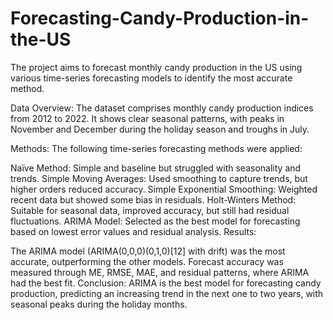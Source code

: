 # Forecasting-Candy-Production-in-the-US
The project aims to forecast monthly candy production in the US using various time-series forecasting models to identify the most accurate method.

Data Overview: The dataset comprises monthly candy production indices from 2012 to 2022. It shows clear seasonal patterns, with peaks in November and December during the holiday season and troughs in July.

Methods: The following time-series forecasting methods were applied:

Naïve Method: Simple and baseline but struggled with seasonality and trends.
Simple Moving Averages: Used smoothing to capture trends, but higher orders reduced accuracy.
Simple Exponential Smoothing: Weighted recent data but showed some bias in residuals.
Holt-Winters Method: Suitable for seasonal data, improved accuracy, but still had residual fluctuations.
ARIMA Model: Selected as the best model for forecasting based on lowest error values and residual analysis.
Results:

The ARIMA model (ARIMA(0,0,0)(0,1,0)[12] with drift) was the most accurate, outperforming the other models.
Forecast accuracy was measured through ME, RMSE, MAE, and residual patterns, where ARIMA had the best fit.
Conclusion: ARIMA is the best model for forecasting candy production, predicting an increasing trend in the next one to two years, with seasonal peaks during the holiday months.
